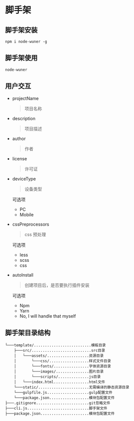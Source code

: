 # 脚手架

## 脚手架安装
```text
npm i node-wuner -g
```

## 脚手架使用

```text
node-wuner
```

## 用户交互

- projectName

    > 项目名称

- description

    > 项目描述

- author

    > 作者

- license

    > 许可证

- deviceType

    > 设备类型
    
    可选项
    
    - PC
    - Mobile

- cssPreprocessors

    > css 预处理
    
    可选项
    
    - less
    - scss
    - css
    
- autoInstall

    > 创建项目后，是否要执行插件安装
    
    可选项
    
    - Npm
    - Yarn
    - No, I will handle that myself

## 脚手架目录结构

```text
└───template/..........................模板目录
    ├───src/...........................src目录
    │   └───assets/...................资源目录
    │       └───css/..................样式文件目录
    │       └───fonts/................字体资源目录
    │       └───images/...............图片目录
    │       └───scripts/..............js目录
    │   └───index.html................html文件
    └───static/.......................无需编译的静态资源目录
    └───gulpfile.js...................gulp配置文件
    └───package.json..................模块包配置文件
├───.gitignore........................git忽略文件
├───cli.js............................脚手架文件
├───package.json......................模块包配置文件
```
